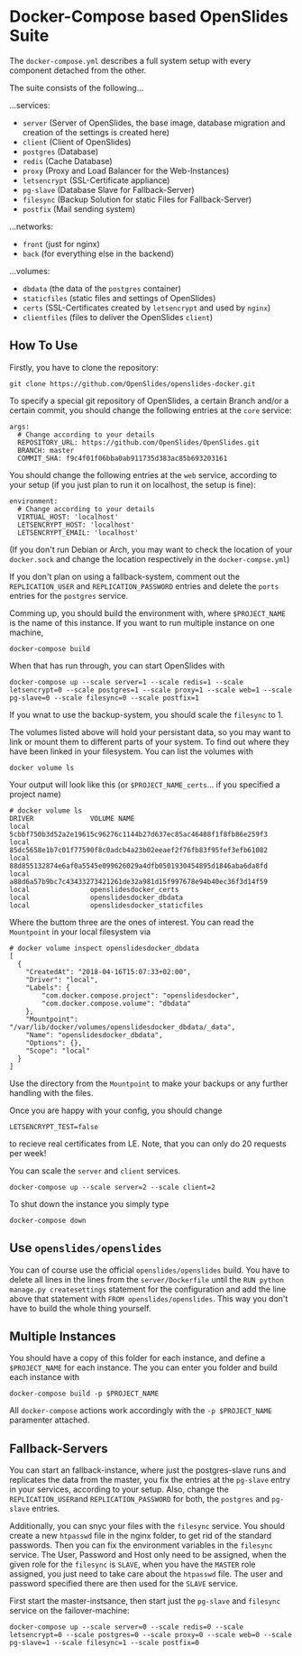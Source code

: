 # Docker-Compose based OpenSlides Suite

The ```docker-compose.yml``` describes a full system setup with every component detached from the other.

The suite consists of the following...

...services:

* ```server``` (Server of OpenSlides, the base image, database migration and creation of the settings is created here)
* ```client``` (Client of OpenSlides)
* ```postgres``` (Database)
* ```redis``` (Cache Database)
* ```proxy``` (Proxy and Load Balancer for the Web-Instances)
* ```letsencrypt``` (SSL-Certificate appliance)
* ```pg-slave``` (Database Slave for Fallback-Server)
* ```filesync``` (Backup Solution for static Files for Fallback-Server)
* ```postfix``` (Mail sending system)

...networks:

* ```front``` (just for nginx)
* ```back``` (for everything else in the backend)

...volumes:

* ```dbdata``` (the data of the ```postgres``` container)
* ```staticfiles``` (static files and settings of OpenSlides)
* ```certs``` (SSL-Certificates created by ```letsencrypt``` and used by ```nginx```)
* ```clientfiles``` (files to deliver the OpenSlides ```client```)

## How To Use

Firstly, you have to clone the repository:

    git clone https://github.com/OpenSlides/openslides-docker.git

To specify a special git repository of OpenSlides, a certain Branch and/or a certain commit, you should change the following entries at the ```core``` service:

    args:
      # Change according to your details
      REPOSITORY_URL: https://github.com/OpenSlides/OpenSlides.git
      BRANCH: master
      COMMIT_SHA: f9c4f01f06bba0ab911735d383ac85b693203161

You should change the following entries at the ```web``` service, according to your setup (if you just plan to run it on localhost, the setup is fine):

    environment:
      # Change according to your details
      VIRTUAL_HOST: 'localhost'
      LETSENCRYPT_HOST: 'localhost'
      LETSENCRYPT_EMAIL: 'localhost'

(If you don't run Debian or Arch, you may want to check the location of your ```docker.sock``` and change the location respectively in the ```docker-compse.yml```)

If you don't plan on using a fallback-system, comment out the ```REPLICATION_USER``` and ```REPLICATION_PASSWORD``` entries and delete the ```ports``` entries for the ```postgres``` service.

Comming up, you should build the environment with, where ```$PROJECT_NAME``` is the name of this instance. If you want to run multiple instance on one machine,

    docker-compose build

When that has run through, you can start OpenSlides with

    docker-compose up --scale server=1 --scale redis=1 --scale letsencrypt=0 --scale postgres=1 --scale proxy=1 --scale web=1 --scale pg-slave=0 --scale filesync=0 --scale postfix=1

If you wnat to use the backup-system, you should scale the `filesync` to 1.

The volumes listed above will hold your persistant data, so you may want to link or mount them to different parts of your system. To find out where they have been linked in your filesystem. You can list the volumes with

    docker volume ls

Your output will look like this (or ```$PROJECT_NAME_certs```... if you specified a project name)

    # docker volume ls
    DRIVER              VOLUME NAME
    local               5cbbf750b3d52a2e19615c96276c1144b27d637ec85ac46488f1f8fb86e259f3
    local               85dc5658e1b7c01f77590f8c0adcb4a23b02eeaef2f76fb83f95fef3efb61082
    local               88d855132874e6af0a5545e099626029a4dfb0501930454895d1846aba6da8fd
    local               a88d6a57b9bc7c43433273421261de32a981d15f997678e94b40ec36f3d14f59
    local               openslidesdocker_certs
    local               openslidesdocker_dbdata
    local               openslidesdocker_staticfiles

Where the buttom three are the ones of interest. You can read the ```Mountpoint``` in your local filesystem via

    # docker volume inspect openslidesdocker_dbdata
    [
      {
        "CreatedAt": "2018-04-16T15:07:33+02:00",
        "Driver": "local",
        "Labels": {
            "com.docker.compose.project": "openslidesdocker",
            "com.docker.compose.volume": "dbdata"
        },
        "Mountpoint": "/var/lib/docker/volumes/openslidesdocker_dbdata/_data",
        "Name": "openslidesdocker_dbdata",
        "Options": {},
        "Scope": "local"
      }
    ]

Use the directory from the ```Mountpoint``` to make your backups or any further handling with the files.

Once you are happy with your config, you should change

    LETSENCRYPT_TEST=false

to recieve real certificates from LE. Note, that you can only do 20 requests per week!

You can scale the ```server``` and ```client``` services.

    docker-compose up --scale server=2 --scale client=2

To shut down the instance you simply type

    docker-compose down

## Use `openslides/openslides`

You can of course use the official `openslides/openslides` build. You have to delete all lines in the lines from the `server/Dockerfile` until the `RUN python manage.py createsettings` statement for the configuration and add the line above that statement with `FROM openslides/openslides`. This way you don't have to build the whole thing yourself.

## Multiple Instances

You should have a copy of this folder for each instance, and define a ```$PROJECT_NAME``` for each instance. The you can enter you folder and build each instance with

    docker-compose build -p $PROJECT_NAME

All ```docker-compose``` actions work accordingly with the ```-p $PROJECT_NAME``` paramenter attached.

## Fallback-Servers

You can start an fallback-instance, where just the postgres-slave runs and replicates the data from the master, you fix the entries at the ```pg-slave``` entry in your services, according to your setup. Also, change the ```REPLICATION_USER```and ```REPLICATION_PASSWORD``` for both, the ```postgres``` and ```pg-slave``` entries.

Additionally, you can snyc your files with the ```filesync``` service. You should create a new ```htpasswd``` file in the nginx folder, to get rid of the standard passwords. Then you can fix the environment variables in the ```filesync``` service. The User, Password and Host only need to be assigned, when the given role for the ```filesync``` is ```SLAVE```, when you have the ```MASTER``` role assigned, you just need to take care about the ```htpasswd``` file. The user and password specified there are then used for the ```SLAVE``` service.

First start the master-instsance, then start just the ```pg-slave``` and ```filesync``` service on the failover-machine:

    docker-compose up --scale server=0 --scale redis=0 --scale letsencrypt=0 --scale postgres=0 --scale proxy=0 --scale web=0 --scale pg-slave=1 --scale filesync=1 --scale postfix=0
